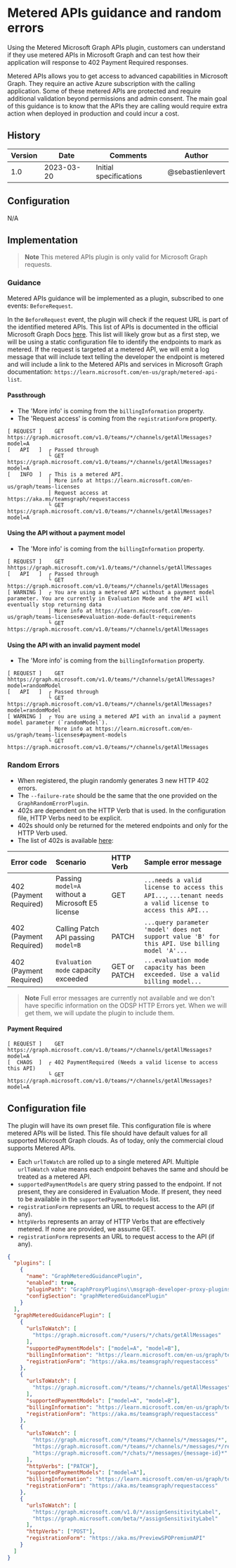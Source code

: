 # Metered APIs guidance and random errors

Using the Metered Microsoft Graph APIs plugin, customers can understand if they use metered APIs in Microsoft Graph and can test how their application will response to 402 Payment Required responses.

Metered APIs allows you to get access to advanced capabilities in Microsoft Graph. They require an active Azure subscription with the calling application. Some of these metered APIs are protected and require additional validation beyond permissions and admin consent. The main goal of this guidance is to know that the APIs they are calling would require extra action when deployed in production and could incur a cost.

## History

| Version | Date       | Comments               | Author           |
| ------- | ---------- | ---------------------- | ---------------- |
| 1.0     | 2023-03-20 | Initial specifications | @sebastienlevert |

## Configuration

N/A

## Implementation

> **Note**
> This metered APIs plugin is only valid for Microsoft Graph requests.

### Guidance

Metered APIs guidance will be implemented as a plugin, subscribed to one events: `BeforeRequest`.

In the `BeforeRequest` event, the plugin will check if the request URL is part of the identified metered APIs. This list of APIs is documented in the official Microsoft Graph Docs [here](https://learn.microsoft.com/en-us/graph/metered-api-list?view=graph-rest-1.0). This list will likely grow but as a first step, we will be using a static configuration file to identify the endpoints to mark as metered. If the request is targeted at a metered API, we will emit a log message that will include text telling the developer the endpoint is metered and will include a link to the Metered APIs and services in Microsoft Graph documentation: `https://learn.microsoft.com/en-us/graph/metered-api-list`.

#### Passthrough

- The 'More info' is coming from the `billingInformation` property.
- The 'Request access' is coming from the `registrationForm` property.

```shell
[ REQUEST ]    GET https://graph.microsoft.com/v1.0/teams/*/channels/getAllMessages?model=A
[   API   ]  ┌ Passed through
             └ GET https://graph.microsoft.com/v1.0/teams/*/channels/getAllMessages?model=A
[   INFO  ]  ┌ This is a metered API.
             │ More info at https://learn.microsoft.com/en-us/graph/teams-licenses
             │ Request access at https://aka.ms/teamsgraph/requestaccess
             └ GET https://graph.microsoft.com/v1.0/teams/*/channels/getAllMessages?model=A
```

#### Using the API without a payment model

- The 'More info' is coming from the `billingInformation` property.

```shell
[ REQUEST ]    GET hhttps://graph.microsoft.com/v1.0/teams/*/channels/getAllMessages
[   API   ]  ┌ Passed through
             └ GET https://graph.microsoft.com/v1.0/teams/*/channels/getAllMessages
[ WARNING ]  ┌ You are using a metered API without a payment model parameter. You are currently in Evaluation Mode and the API will eventually stop returning data
             │ More info at https://learn.microsoft.com/en-us/graph/teams-licenses#evaluation-mode-default-requirements
             └ GET https://graph.microsoft.com/v1.0/teams/*/channels/getAllMessages
```

#### Using the API with an invalid payment model

- The 'More info' is coming from the `billingInformation` property.

```shell
[ REQUEST ]    GET hhttps://graph.microsoft.com/v1.0/teams/*/channels/getAllMessages?model=randomModel
[   API   ]  ┌ Passed through
             └ GET https://graph.microsoft.com/v1.0/teams/*/channels/getAllMessages?model=randomModel
[ WARNING ]  ┌ You are using a metered API with an invalid a payment model parameter (`randomModel`).
             │ More info at https://learn.microsoft.com/en-us/graph/teams-licenses#payment-models
             └ GET https://graph.microsoft.com/v1.0/teams/*/channels/getAllMessages
```

### Random Errors

- When registered, the plugin randomly generates 3 new HTTP 402 errors.
- The `--failure-rate` should be the same that the one provided on the `GraphRandomErrorPlugin`.
- 402s are dependent on the HTTP Verb that is used. In the configuration file, HTTP Verbs need to be explicit.
- 402s should only be returned for the metered endpoints and only for the HTTP Verb used.
- The list of 402s is available [here](https://learn.microsoft.com/en-us/graph/teams-licenses#payment-related-errors):

| Error code             | Scenario                                         | HTTP Verb    | Sample error message                                                                                      |
| :--------------------- | :----------------------------------------------- | :----------- | :-------------------------------------------------------------------------------------------------------- |
| 402 (Payment Required) | Passing `model=A` without a Microsoft E5 license | GET          | `...needs a valid license to access this API...`, `...tenant needs a valid license to access this API...` |
| 402 (Payment Required) | Calling Patch API passing `model=B`              | PATCH        | `...query parameter 'model' does not support value 'B' for this API. Use billing model 'A'...`            |
| 402 (Payment Required) | `Evaluation mode` capacity exceeded              | GET or PATCH | `...evaluation mode capacity has been exceeded. Use a valid billing model...`                             |

> **Note**
> Full error messages are currently not available and we don't have specific information on the ODSP HTTP Errors yet. When we will get them, we will update the plugin to include them.

#### Payment Required

```shell
[ REQUEST ]    GET https://graph.microsoft.com/v1.0/teams/*/channels/getAllMessages?model=A
[  CHAOS  ]  ┌ 402 PaymentRequired (Needs a valid license to access this API)
             └ GET https://graph.microsoft.com/v1.0/teams/*/channels/getAllMessages?model=A
```

## Configuration file

The plugin will have its own preset file. This configuration file is where metered APIs will be listed. This file should have default values for all supported Microsoft Graph clouds. As of today, only the commercial cloud supports Metered APIs.

- Each `urlToWatch` are rolled up to a single metered API. Multiple `urlToWatch` value means each endpoint behaves the same and should be treated as a metered API.
- `supportedPaymentModels` are query string passed to the endpoint. If not present, they are considered in Evaluation Mode. If present, they need to be available in the `supportedPaymentModels` list.
- `registrationForm` represents an URL to request access to the API (if any).
- `httpVerbs` represents an array of HTTP Verbs that are effectively metered. If none are provided, we assume GET.
- `registrationForm` represents an URL to request access to the API (if any).

```json
{
  "plugins": [
    {
      "name": "GraphMeteredGuidancePlugin",
      "enabled": true,
      "pluginPath": "GraphProxyPlugins\\msgraph-developer-proxy-plugins.dll",
      "configSection": "graphMeteredGuidancePlugin"
    }
  ],
  "graphMeteredGuidancePlugin": [
    {
      "urlsToWatch": [
        "https://graph.microsoft.com/*/users/*/chats/getAllMessages"
      ],
      "supportedPaymentModels": ["model=A", "model=B"],
      "billingInformation": "https://learn.microsoft.com/en-us/graph/teams-licenses",
      "registrationForm": "https://aka.ms/teamsgraph/requestaccess"
    },
    {
      "urlsToWatch": [
        "https://graph.microsoft.com/*/teams/*/channels/getAllMessages"
      ],
      "supportedPaymentModels": ["model=A", "model=B"],
      "billingInformation": "https://learn.microsoft.com/en-us/graph/teams-licenses",
      "registrationForm": "https://aka.ms/teamsgraph/requestaccess"
    },
    {
      "urlsToWatch": [
        "https://graph.microsoft.com/*/teams/*/channels/*/messages/*",
        "https://graph.microsoft.com/*/teams/*/channels/*/messages/*/replies/*",
        "https://graph.microsoft.com/*/chats/*/messages/{message-id}*"
      ],
      "httpVerbs": ["PATCH"],
      "supportedPaymentModels": ["model=A"],
      "billingInformation": "https://learn.microsoft.com/en-us/graph/teams-licenses",
      "registrationForm": "https://aka.ms/teamsgraph/requestaccess"
    },
    {
      "urlsToWatch": [
        "https://graph.microsoft.com/v1.0/*/assignSensitivityLabel",
        "https://graph.microsoft.com/beta/*/assignSensitivityLabel"
      ],
      "httpVerbs": ["POST"],
      "registrationForm": "https://aka.ms/PreviewSPOPremiumAPI"
    }
  ]
}
```
